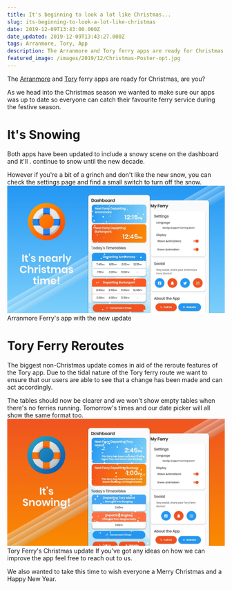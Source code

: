 ```yaml
---
title: It's beginning to look a lot like Christmas...
slug: its-beginning-to-look-a-lot-like-christmas
date: 2019-12-09T13:43:00.000Z
date_updated: 2019-12-09T13:43:27.000Z
tags: Arranmore, Tory, App
description: The Arranmore and Tory ferry apps are ready for Christmas, are you?
featured_image: /images/2019/12/Christmas-Poster-opt.jpg
---
```


The [Arranmore](https://arranmorefastferry.com/app) and [Tory](https://toryferry.com/app) ferry apps are ready for Christmas, are you?

As we head into the Christmas season we wanted to make sure our apps was up to date so everyone can catch their favourite ferry service during the festive season.

# It's Snowing 

Both apps have been updated to include a snowy scene on the dashboard and it'll . continue to snow until the new decade.

However if you're a bit of a grinch and don't like the new snow, you can check the settings page and find a small switch to turn off the snow.
![](/images/2019/12/Christmas-Poster-opt.jpg)Arranmore Ferry's app with the new update
# Tory Ferry Reroutes

The biggest non-Christmas update comes in aid of the reroute features of the Tory app. Due to the tidal nature of the Tory ferry route we want to ensure that our users are able to see that a change has been made and can act accordingly.

The tables should now be clearer and we won't show empty tables when there's no ferries running. Tomorrow's times and our date picker will all show the same format too.
![](/images/2019/12/Christmas-Poster-TF-opt-2.jpg)Tory Ferry's Christmas update
If you've got any ideas on how we can improve the app feel free to reach out to us.

We also wanted to take this time to wish everyone a Merry Christmas and a Happy New Year.

